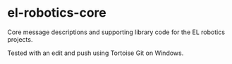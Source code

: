 el-robotics-core
================

Core message descriptions and supporting library code for the EL robotics projects. 

Tested with an edit and push using Tortoise Git on Windows. 
